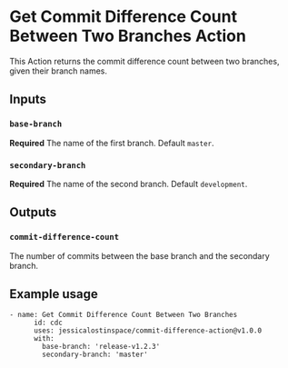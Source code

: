 # Get Commit Difference Count Between Two Branches Action

This Action returns the commit difference count between two branches, given their branch names.

## Inputs

### `base-branch`

**Required** The name of the first branch. Default `master`.

### `secondary-branch`

**Required** The name of the second branch. Default `development`.

## Outputs

### `commit-difference-count`

The number of commits between the base branch and the secondary branch.

## Example usage

    - name: Get Commit Difference Count Between Two Branches
          id: cdc
          uses: jessicalostinspace/commit-difference-action@v1.0.0
          with:
            base-branch: 'release-v1.2.3' 
            secondary-branch: 'master'
